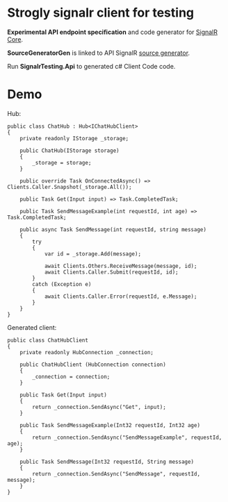 # Strogly signalr client for testing

**Experimental API endpoint specification** and code generator for [SignalR Core](https://github.com/aspnet/SignalR).

**SourceGeneratorGen** is linked to API SignalR [source generator](https://devblogs.microsoft.com/dotnet/introducing-c-source-generators/).

Run **SignalrTesting.Api** to generated c# Client Code code.
# Demo
Hub:
```
public class ChatHub : Hub<IChatHubClient>
{
    private readonly IStorage _storage;

    public ChatHub(IStorage storage)
    {
        _storage = storage;
    }

    public override Task OnConnectedAsync() => Clients.Caller.Snapshot(_storage.All());

    public Task Get(Input input) => Task.CompletedTask;

    public Task SendMessageExample(int requestId, int age) => Task.CompletedTask;

    public async Task SendMessage(int requestId, string message)
    {
        try
        {
            var id = _storage.Add(message);

            await Clients.Others.ReceiveMessage(message, id);
            await Clients.Caller.Submit(requestId, id);
        }
        catch (Exception e)
        {
            await Clients.Caller.Error(requestId, e.Message);
        }
    }
}
```
Generated client:
```
public class ChatHubClient
{
    private readonly HubConnection _connection;

    public ChatHubClient (HubConnection connection)
    {
        _connection = connection;
    }
    
    public Task Get(Input input)
    {
        return _connection.SendAsync("Get", input);
    }

    public Task SendMessageExample(Int32 requestId, Int32 age)
    {
        return _connection.SendAsync("SendMessageExample", requestId, age);
    }

    public Task SendMessage(Int32 requestId, String message)
    {
        return _connection.SendAsync("SendMessage", requestId, message);
    }
}
```
